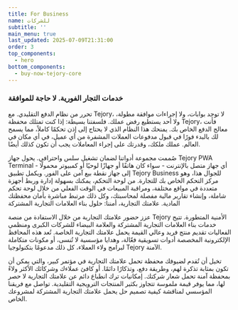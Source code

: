 ```yaml
---
title: For Business
name: للشركات
subtitle: ''
main_menu: true
last_updated: 2025-07-09T21:31:00
order: 3
top_components:
  - hero
bottom_components:
  - buy-now-tejory-core
---
```

### خدمات التجار الفورية. لا حاجة للموافقة

تحرر من نظام الدفع التقليدي. مع Tejory، لا توجد بوابات، ولا إجراءات موافقة مطولة، ولا أحد يستطيع رفض عملك. فلسفتنا بسيطة: إذا كنت تمتلك محفظة Tejory، فأنت معالج الدفع الخاص بك. يمنحك هذا النظام الذي لا يحتاج إلى إذن تحكمًا كاملاً، مما يسمح لك بالبدء فورًا في قبول مدفوعات العملات المشفرة من أي عميل، في أي مكان في العالم. عملك ملكك، وقدرتك على إجراء المعاملات يجب أن تكون كذلك أيضًا.

صُممت مجموعة أدواتنا لضمان تشغيل سلس واحترافي. يحول جهاز Tejory PWA Terminal أي جهاز متصل بالإنترنت - سواء كان هاتفًا أو جهازًا لوحيًا أو كمبيوتر محمولًا - إلى جهاز نقطة بيع آمن على الفور. ويكمل تطبيق Tejory Business للجوال هذا، وهو مركز التحكم الخاص بك للتجارة. من لوحة التحكم، يمكنك بسهولة إدارة وربط أجهزة متعددة في مواقع مختلفة، ومراقبة المبيعات في الوقت الفعلي من خلال لوحة تحكم شاملة، وإنشاء تقارير مالية مفصلة لمحاسبتك، وكل ذلك مرتبط مباشرة بأمان محفظتك المادية. علامتك التجارية، أمننا: حلول بناء العلامات التجارية المشتركة

عزز حضور علامتك التجارية من خلال الاستفادة من منصة Tejory الأمنية المتطورة. تتيح خدمات بناء العلامات التجارية المشتركة والعلامة البيضاء للشركات الكبرى ومنظمي الفعاليات تقديم منتج فريد وعالي القيمة يحمل علامتك التجارية الخاصة. تُعد هذه المحافظ الإلكترونية المخصصة أدوات تسويقية فعّالة، وهدايا مؤسسية لا تُنسى، أو مكونات متكاملة لبرامج ولاء العملاء، كل ذلك مدعومًا بتكنولوجيا Tejory الآمنة.

تخيل أن تُقدم لضيوفك محفظة تحمل علامتك التجارية في مؤتمر كبير، والتي يمكن أن تكون بمثابة تذكرة لهم، وطريقة دفع، وتذكارًا دائمًا. أو كافئ عملاءك وشركائك الأكثر ولاءً بمحفظة آمنة تحمل شعار شركتك. إمكانيات ترك انطباع دائم عن علامتك التجارية لا حصر لها، مما يوفر قيمة ملموسة تتجاوز بكثير المنتجات الترويجية التقليدية. تواصل مع فريقنا المؤسسي لمناقشة كيفية تصميم حل يحمل علامتك التجارية المشتركة لمشروعك الخاص.
